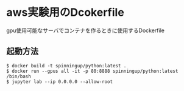 # aws実験用のDcokerfile
gpu使用可能なサーバでコンテナを作るときに使用するDockerfile

## 起動方法
```
$ docker build -t spinningup/python:latest .
$ docker run --gpus all -it -p 80:8888 spinningup/python:latest /bin/bash
$ jupyter lab --ip 0.0.0.0 --allow-root
```
